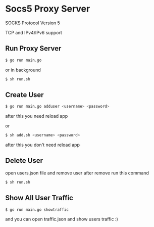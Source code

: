 # Socs5 Proxy Server

SOCKS Protocol Version 5

TCP and IPv4/IPv6 support

## Run Proxy Server

```bash
$ go run main.go
```

or in background

```bash
$ sh run.sh
```


## Create User

```bash
$ go run main.go adduser <username> <password>
```
after this you need reload app

or

```bash
$ sh add.sh <username> <password>
```
after this you don't need reload app

## Delete User

open users.json file and remove user after remove run this command

```bash
$ sh run.sh
```

## Show All User Traffic

```bash
$ go run main.go showtraffic
```

and you can open traffic.json and show users traffic :)

